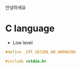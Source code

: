 안녕하세요



# C language



- Low level



```c
#define _CRT_SECURE_NO_WARNGINS

#include <stdio.h>

```



